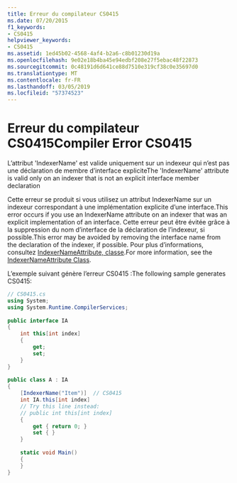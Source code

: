 ```yaml
---
title: Erreur du compilateur CS0415
ms.date: 07/20/2015
f1_keywords:
- CS0415
helpviewer_keywords:
- CS0415
ms.assetid: 1ed45b02-4568-4af4-b2a6-c8b01230d19a
ms.openlocfilehash: 9e02e18b4ba45e94edbf208e27f5ebac48f22873
ms.sourcegitcommit: 0c48191d6d641ce88d7510e319cf38c0e35697d0
ms.translationtype: MT
ms.contentlocale: fr-FR
ms.lasthandoff: 03/05/2019
ms.locfileid: "57374523"
---
```

# <a name="compiler-error-cs0415"></a><span data-ttu-id="ca52a-102">Erreur du compilateur CS0415</span><span class="sxs-lookup"><span data-stu-id="ca52a-102">Compiler Error CS0415</span></span>
<span data-ttu-id="ca52a-103">L’attribut 'IndexerName' est valide uniquement sur un indexeur qui n’est pas une déclaration de membre d’interface explicite</span><span class="sxs-lookup"><span data-stu-id="ca52a-103">The 'IndexerName' attribute is valid only on an indexer that is not an explicit interface member declaration</span></span>  
  
 <span data-ttu-id="ca52a-104">Cette erreur se produit si vous utilisez un attribut IndexerName sur un indexeur correspondant à une implémentation explicite d’une interface.</span><span class="sxs-lookup"><span data-stu-id="ca52a-104">This error occurs if you use an IndexerName attribute on an indexer that was an explicit implementation of an interface.</span></span> <span data-ttu-id="ca52a-105">Cette erreur peut être évitée grâce à la suppression du nom d’interface de la déclaration de l’indexeur, si possible.</span><span class="sxs-lookup"><span data-stu-id="ca52a-105">This error may be avoided by removing the interface name from the declaration of the indexer, if possible.</span></span> <span data-ttu-id="ca52a-106">Pour plus d’informations, consultez [IndexerNameAttribute, classe](xref:System.Runtime.CompilerServices.IndexerNameAttribute).</span><span class="sxs-lookup"><span data-stu-id="ca52a-106">For more information, see the [IndexerNameAttribute Class](xref:System.Runtime.CompilerServices.IndexerNameAttribute).</span></span>  
  
 <span data-ttu-id="ca52a-107">L’exemple suivant génère l’erreur CS0415 :</span><span class="sxs-lookup"><span data-stu-id="ca52a-107">The following sample generates CS0415:</span></span>  
  
```csharp
// CS0415.cs  
using System;  
using System.Runtime.CompilerServices;  
  
public interface IA  
{  
    int this[int index]  
    {  
        get;  
        set;  
    }  
}  
  
public class A : IA  
{  
    [IndexerName("Item")]  // CS0415  
    int IA.this[int index]  
    // Try this line instead:  
    // public int this[int index]  
    {  
        get { return 0; }  
        set { }  
    }  
  
    static void Main()  
    {  
    }  
}  
```
